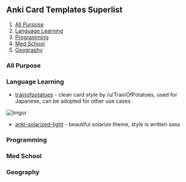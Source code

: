 ## Anki Card Templates Superlist

1. [All Purpose](#All+Purpose)
2. [Language Learning](#Language+Learning)
3. [Programming](#Programming)
4. [Med School](#Med+School)
5. [Geography](#Geography)

### All Purpose 

### Language Learning

* [trainofpotatoes](https://www.reddit.com/r/Anki/comments/4n6cbf/does_anyone_have_a_goodlooking_anki_css_template/) - clean card style by /u/TrainOfPotatoes, used for Japanese, can be adopted for other use cases

![Imgur](http://imgur.com/EL4lb)

* [anki-solarized-light](https://github.com/NSBum/anki-themes) - beautiful solarize theme, style is written sass

### Programming


### Med School


### Geography
